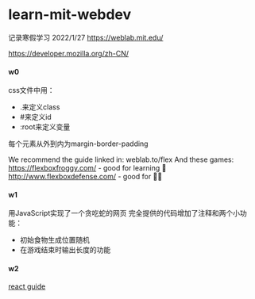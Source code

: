 # learn-mit-webdev
记录寒假学习
2022/1/27
https://weblab.mit.edu/

https://developer.mozilla.org/zh-CN/


#### w0
css文件中用：
- .来定义class
- #来定义id
- :root来定义变量

每个元素从外到内为margin-border-padding

We recommend the guide linked in: weblab.to/flex 
And these games:
https://flexboxfroggy.com/ - good for learning 🐸
http://www.flexboxdefense.com/ - good for 💪🏼


#### w1
用JavaScript实现了一个贪吃蛇的网页
完全提供的代码增加了注释和两个小功能：
- 初始食物生成位置随机
- 在游戏结束时输出长度的功能

#### w2
[react guide](http://weblab.to/react-guide-1)

